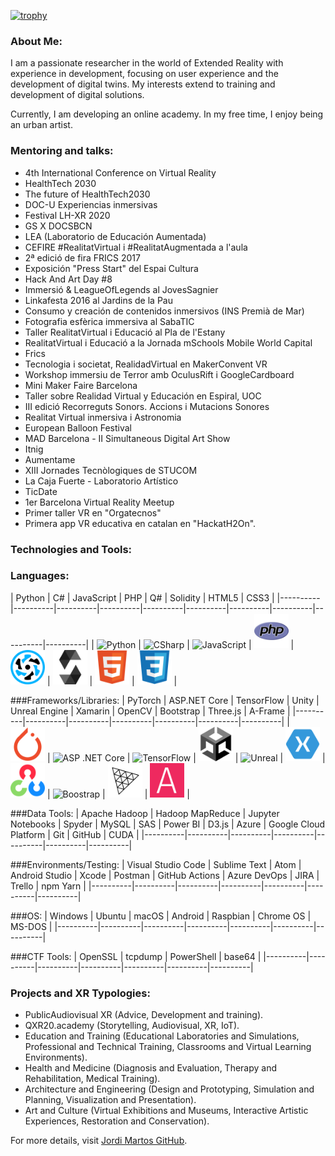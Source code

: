 [![trophy](https://github-profile-trophy.vercel.app/?username=jordimartos&title=Stars,Followers,Commits,Repositories,MultipleLang,PullRequest&theme=onedark)](https://github.com/ryo-ma/github-profile-trophy)

### About Me:

I am a passionate researcher in the world of Extended Reality with experience in development, focusing on user experience and the development of digital twins. 
My interests extend to training and development of digital solutions. 

Currently, I am developing an online academy. In my free time, I enjoy being an urban artist.

### Mentoring and talks:

- 4th International Conference on Virtual Reality
- HealthTech 2030
- The future of HealthTech2030
- DOC-U Experiencias inmersivas
- Festival LH-XR 2020
- GS X DOCSBCN
- LEA (Laboratorio de Educación Aumentada)
- CEFIRE #RealitatVirtual i #RealitatAugmentada a l'aula
- 2ª edició de fira FRICS 2017
- Exposición "Press Start" del Espai Cultura
- Hack And Art Day #8
- Immersió & LeagueOfLegends al JovesSagnier
- Linkafesta 2016 al Jardins de la Pau
- Consumo y creación de contenidos inmersivos (INS Premià de Mar)
- Fotografia esfèrica immersiva al SabaTIC
- Taller RealitatVirtual i Educació al Pla de l'Estany
- RealitatVirtual i Educació a la Jornada mSchools Mobile World Capital
- Frics
- Tecnologia i societat, RealidadVirtual en MakerConvent VR
- Workshop immersiu de Terror amb OculusRift i GoogleCardboard
- Mini Maker Faire Barcelona
- Taller sobre Realidad Virtual y Educación en Espiral, UOC
- III edició Recorreguts Sonors. Accions i Mutacions Sonores
- Realitat Virtual inmersiva i Astronomia
- European Balloon Festival
- MAD Barcelona - II Simultaneous Digital Art Show
- Itnig
- Aumentame
- XIII Jornades Tecnòlogiques de STUCOM
- La Caja Fuerte - Laboratorio Artístico
- TicDate
- 1er Barcelona Virtual Reality Meetup
- Primer taller VR en "Orgatecnos"
- Primera app VR educativa en catalan en "HackatH2On".

### Technologies and Tools:
<div>

### Languages:
| Python | C# | JavaScript | PHP | Q# | Solidity | HTML5 | CSS3 |
|----------|----------|----------|----------|----------|----------|----------|----------|----------|----------|
| <img src="https://techstack-generator.vercel.app/python-icon.svg" title="Python"  alt="Python" width="55" height="55"/> | <img src="https://techstack-generator.vercel.app/csharp-icon.svg" title="CSharp"  alt="CSharp" width="55" height="55"/> | <img src="https://techstack-generator.vercel.app/js-icon.svg" title="JavaScript"  alt="JavaScript" width="55" height="55"/> | <img src="https://github.com/devicons/devicon/blob/master/icons/php/php-original.svg" title="PHP"  alt="PHP" width="55" height="55"/> | <img src="https://github.com/devicons/devicon/blob/master/icons/quasar/quasar-original.svg" title="Quasar"  alt="Quasar" width="55" height="55"/> | <img src="https://github.com/devicons/devicon/blob/master/icons/solidity/solidity-original.svg" title="solidity"  alt="solidity" width="55" height="55"/> | <img src="https://github.com/devicons/devicon/blob/master/icons/html5/html5-original.svg" title="Html5"  alt="Html5" width="55" height="55"/> | <img src="https://github.com/devicons/devicon/blob/master/icons/css3/css3-original.svg" title="Css3"  alt="Css3" width="55" height="55"/> |

###Frameworks/Libraries:
| PyTorch | ASP.NET Core | TensorFlow | Unity | Unreal Engine | Xamarin | OpenCV | Bootstrap | Three.js | A-Frame |
|----------|----------|----------|----------|----------|----------|----------|
| <img src="https://github.com/devicons/devicon/blob/master/icons/pytorch/pytorch-original.svg" title="PyTorch"  alt="PyTorch" width="55" height="55"/> | <img src="https://github.com/devicons/devicon/blob/master/icons/aspnetcore/aspnetcore-original.svg" title="ASP .NET Core"  alt="ASP .NET Core" width="55" height="55"/> | <img src="https://github.com/devicons/devicon/blob/master/icons/tensoflow/tensorflow-original.svg" title="TensorFlow"  alt="TensorFlow" width="55" height="55"/> | <img src="https://github.com/devicons/devicon/blob/master/icons/unity/unity-original.svg" title="Unity"  alt="Unity" width="55" height="55"/> | <img src="https://github.com/devicons/devicon/blob/master/icons/unreal/unreal-original.svg" title="Unreal"  alt="Unreal" width="55" height="55"/> | <img src="https://github.com/devicons/devicon/blob/master/icons/xamarin/xamarin-original.svg" title="Xamarin"  alt="Xamarin" width="55" height="55"/> | <img src="https://github.com/devicons/devicon/blob/master/icons/opencv/opencv-original.svg" title="OpenCV"  alt="OpenCV" width="55" height="55"/> | <img src="https://github.com/devicons/devicon/blob/master/icons/bootstrap/boostrap-original.svg" title="Boostrap"  alt="Boostrap" width="55" height="55"/> | <img src="https://github.com/devicons/devicon/blob/master/icons/threejs/threejs-original.svg" title="Three.js"  alt="Tree.js" width="55" height="55"/> | <img src="https://github.com/devicons/devicon/blob/master/icons/aframe/aframe-original.svg" title="A-Frame"  alt="A-Frame" width="55" height="55"/> |

###Data Tools:
| Apache Hadoop | Hadoop MapReduce | Jupyter Notebooks | Spyder | MySQL | SAS | Power BI | D3.js | Azure | Google Cloud Platform | Git | GitHub | CUDA |
|----------|----------|----------|----------|----------|----------|----------|

###Environments/Testing:
| Visual Studio Code | Sublime Text | Atom | Android Studio | Xcode | Postman | GitHub Actions | Azure DevOps | JIRA | Trello | npm  Yarn |
|----------|----------|----------|----------|----------|----------|----------|

###OS:
| Windows | Ubuntu | macOS | Android | Raspbian | Chrome OS | MS-DOS |
|----------|----------|----------|----------|----------|----------|----------|

###CTF Tools:
| OpenSSL | tcpdump | PowerShell | base64 |
|----------|----------|----------|----------|----------|----------|----------|

### Projects and XR Typologies:

- PublicAudiovisual XR (Advice, Development and training).
- QXR20.academy (Storytelling, Audiovisual, XR, IoT).
- Education and Training (Educational Laboratories and Simulations, Professional and Technical Training, Classrooms and Virtual Learning Environments).
- Health and Medicine (Diagnosis and Evaluation, Therapy and Rehabilitation, Medical Training).
- Architecture and Engineering (Design and Prototyping, Simulation and Planning, Visualization and Presentation).
- Art and Culture (Virtual Exhibitions and Museums, Interactive Artistic Experiences, Restoration and Conservation).

For more details, visit [Jordi Martos GitHub](https://github.com/jordimartos).
